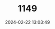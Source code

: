 ---
title: "1149"
category: "Ammospermophilus nelsoni"
draft: false
date: 2024-02-22 13:03:49
languages:
  English: ["San Joaquin Antelope Ground Squirrel", "San Joaquin Antelope Squirrel", "Nelson's Antelope Squirrel"]
  German: ["Nelson-Antilopenziesel"]
---